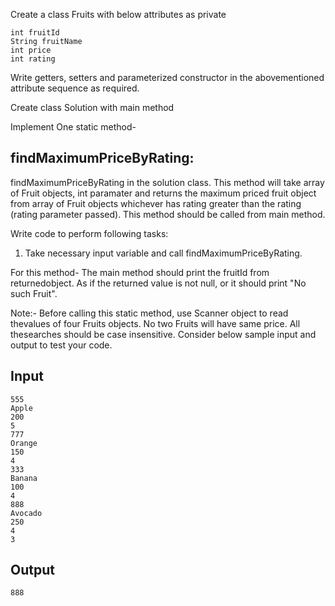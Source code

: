 Create a class Fruits with below attributes as private
    
    int fruitId
    String fruitName
    int price
    int rating

Write getters, setters and parameterized constructor in the abovementioned attribute
sequence as required.

Create class Solution with main method

Implement One static method-

findMaximumPriceByRating:
------------------------

findMaximumPriceByRating in the solution class.
This method will take array of Fruit objects, int paramater and returns the maximum priced fruit
object from array of Fruit objects whichever has rating greater than the rating
(rating parameter passed). This method should be called from main method.

Write code to perform following tasks:

1. Take necessary input variable and call findMaximumPriceByRating.

For this method- The main method should print the fruitId from returnedobject. As if the
returned value is not null, or it should print "No such Fruit".

Note:- Before calling this static method, use Scanner object to read thevalues of four Fruits
objects. No two Fruits will have same price. All thesearches should be case insensitive.
Consider below sample input and output to test your code.


Input
-------------------
    555
    Apple
    200
    5
    777
    Orange
    150
    4
    333
    Banana
    100
    4
    888
    Avocado
    250
    4
    3

Output
-----------------
    888